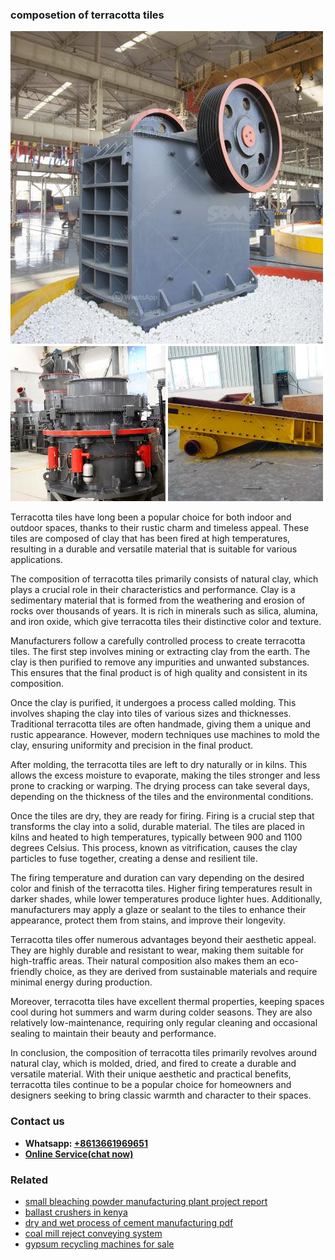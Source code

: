 <h3>composetion of terracotta tiles</h3><img src='1706755591.jpg' alt=''><p>Terracotta tiles have long been a popular choice for both indoor and outdoor spaces, thanks to their rustic charm and timeless appeal. These tiles are composed of clay that has been fired at high temperatures, resulting in a durable and versatile material that is suitable for various applications.</p><p>The composition of terracotta tiles primarily consists of natural clay, which plays a crucial role in their characteristics and performance. Clay is a sedimentary material that is formed from the weathering and erosion of rocks over thousands of years. It is rich in minerals such as silica, alumina, and iron oxide, which give terracotta tiles their distinctive color and texture.</p><p>Manufacturers follow a carefully controlled process to create terracotta tiles. The first step involves mining or extracting clay from the earth. The clay is then purified to remove any impurities and unwanted substances. This ensures that the final product is of high quality and consistent in its composition.</p><p>Once the clay is purified, it undergoes a process called molding. This involves shaping the clay into tiles of various sizes and thicknesses. Traditional terracotta tiles are often handmade, giving them a unique and rustic appearance. However, modern techniques use machines to mold the clay, ensuring uniformity and precision in the final product.</p><p>After molding, the terracotta tiles are left to dry naturally or in kilns. This allows the excess moisture to evaporate, making the tiles stronger and less prone to cracking or warping. The drying process can take several days, depending on the thickness of the tiles and the environmental conditions.</p><p>Once the tiles are dry, they are ready for firing. Firing is a crucial step that transforms the clay into a solid, durable material. The tiles are placed in kilns and heated to high temperatures, typically between 900 and 1100 degrees Celsius. This process, known as vitrification, causes the clay particles to fuse together, creating a dense and resilient tile.</p><p>The firing temperature and duration can vary depending on the desired color and finish of the terracotta tiles. Higher firing temperatures result in darker shades, while lower temperatures produce lighter hues. Additionally, manufacturers may apply a glaze or sealant to the tiles to enhance their appearance, protect them from stains, and improve their longevity.</p><p>Terracotta tiles offer numerous advantages beyond their aesthetic appeal. They are highly durable and resistant to wear, making them suitable for high-traffic areas. Their natural composition also makes them an eco-friendly choice, as they are derived from sustainable materials and require minimal energy during production.</p><p>Moreover, terracotta tiles have excellent thermal properties, keeping spaces cool during hot summers and warm during colder seasons. They are also relatively low-maintenance, requiring only regular cleaning and occasional sealing to maintain their beauty and performance.</p><p>In conclusion, the composition of terracotta tiles primarily revolves around natural clay, which is molded, dried, and fired to create a durable and versatile material. With their unique aesthetic and practical benefits, terracotta tiles continue to be a popular choice for homeowners and designers seeking to bring classic warmth and character to their spaces.</p><h3>Contact us</h3><ul><li><strong>Whatsapp:&nbsp;<a href="https://wa.me/8613661969651">+8613661969651</a></strong></li><li><a href="https://swt.shibang-china.com/?git&amp;zhl&amp;composetion of terracotta tiles"><strong>Online Service(chat now)</strong></a></li></ul><h3>Related</h3><ul><li><a href='small bleaching powder manufacturing plant project report.md'>small bleaching powder manufacturing plant project report</a></li><li><a href='ballast crushers in kenya.md'>ballast crushers in kenya</a></li><li><a href='dry and wet process of cement manufacturing pdf.md'>dry and wet process of cement manufacturing pdf</a></li><li><a href='coal mill reject conveying system.md'>coal mill reject conveying system</a></li><li><a href='gypsum recycling machines for sale.md'>gypsum recycling machines for sale</a></li></ul>